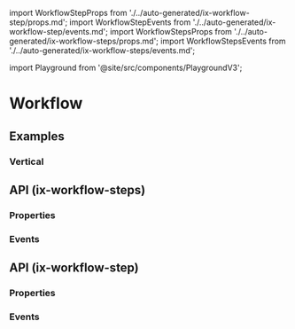 import WorkflowStepProps from './../auto-generated/ix-workflow-step/props.md';
import WorkflowStepEvents from './../auto-generated/ix-workflow-step/events.md';
import WorkflowStepsProps from './../auto-generated/ix-workflow-steps/props.md';
import WorkflowStepsEvents from './../auto-generated/ix-workflow-steps/events.md';

import Playground from '@site/src/components/PlaygroundV3';

# Workflow

## Examples

<Playground
  name="workflow"
  examplesByName>
</Playground>

### Vertical

<Playground
  name="workflow-vertical" 
  height="27rem"
  hideInitalCodePreview
  examplesByName>
</Playground>

## API (ix-workflow-steps)

### Properties

<WorkflowStepsProps />

### Events

<WorkflowStepsEvents />

## API (ix-workflow-step)

### Properties

<WorkflowStepProps />

### Events

<WorkflowStepEvents />
